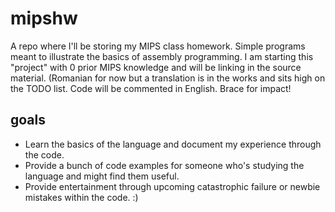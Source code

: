 # mipshw
A repo where I'll be storing my MIPS class homework. Simple programs meant to illustrate the basics of assembly programming. 
I am starting this "project" with 0 prior MIPS knowledge and will be linking in the source material. (Romanian for now but a translation is in the works and sits high on the TODO list. Code will be commented in English. 
Brace for impact!

## goals 
* Learn the basics of the language and document my experience through the code.
* Provide a bunch of code examples for someone who's studying the language and might find them useful.
* Provide entertainment through upcoming catastrophic failure or newbie mistakes within the code. :)
